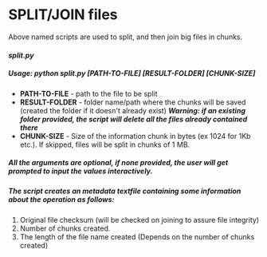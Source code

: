 # **SPLIT/JOIN files**

Above named scripts are used to split, and then join big files in chunks.
#### *split.py* 
##### Usage: python split.py \[PATH-TO-FILE\] \[RESULT-FOLDER\] \[CHUNK-SIZE\]
  - **PATH-TO-FILE** - path to the file to be split
  - **RESULT-FOLDER** - folder name/path where the chunks will be saved (created the folder if it doesn't already exist)
    ***Warning: if an existing folder provided, the script will delete all the files already contained there***
  - **CHUNK-SIZE** - Size of the information chunk in bytes (ex 1024 for 1Kb etc.).
    If skipped, files will be split in chunks of 1 MB.

##### All the arguments are optional, if none provided, the user will get prompted to input the values interactively.
##### The script creates an metadata textfile containing some information about the operation as follows:
1. Original file checksum (will be checked on joining to assure file integrity)
2. Number of chunks created.
3. The length of the file name created (Depends on the number of chunks created)
